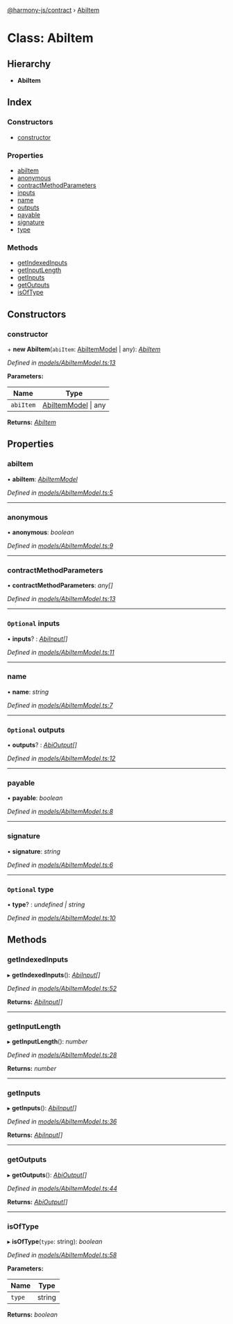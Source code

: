 [@harmony-js/contract](../globals.md) › [AbiItem](abiitem.md)

# Class: AbiItem

## Hierarchy

* **AbiItem**

## Index

### Constructors

* [constructor](abiitem.md#constructor)

### Properties

* [abiItem](abiitem.md#abiitem)
* [anonymous](abiitem.md#anonymous)
* [contractMethodParameters](abiitem.md#contractmethodparameters)
* [inputs](abiitem.md#optional-inputs)
* [name](abiitem.md#name)
* [outputs](abiitem.md#optional-outputs)
* [payable](abiitem.md#payable)
* [signature](abiitem.md#signature)
* [type](abiitem.md#optional-type)

### Methods

* [getIndexedInputs](abiitem.md#getindexedinputs)
* [getInputLength](abiitem.md#getinputlength)
* [getInputs](abiitem.md#getinputs)
* [getOutputs](abiitem.md#getoutputs)
* [isOfType](abiitem.md#isoftype)

## Constructors

###  constructor

\+ **new AbiItem**(`abiItem`: [AbiItemModel](../interfaces/abiitemmodel.md) | any): *[AbiItem](abiitem.md)*

*Defined in [models/AbiItemModel.ts:13](https://github.com/FireStack-Lab/Harmony-sdk-core/blob/a192dab/packages/harmony-contract/src/models/AbiItemModel.ts#L13)*

**Parameters:**

Name | Type |
------ | ------ |
`abiItem` | [AbiItemModel](../interfaces/abiitemmodel.md) &#124; any |

**Returns:** *[AbiItem](abiitem.md)*

## Properties

###  abiItem

• **abiItem**: *[AbiItemModel](../interfaces/abiitemmodel.md)*

*Defined in [models/AbiItemModel.ts:5](https://github.com/FireStack-Lab/Harmony-sdk-core/blob/a192dab/packages/harmony-contract/src/models/AbiItemModel.ts#L5)*

___

###  anonymous

• **anonymous**: *boolean*

*Defined in [models/AbiItemModel.ts:9](https://github.com/FireStack-Lab/Harmony-sdk-core/blob/a192dab/packages/harmony-contract/src/models/AbiItemModel.ts#L9)*

___

###  contractMethodParameters

• **contractMethodParameters**: *any[]*

*Defined in [models/AbiItemModel.ts:13](https://github.com/FireStack-Lab/Harmony-sdk-core/blob/a192dab/packages/harmony-contract/src/models/AbiItemModel.ts#L13)*

___

### `Optional` inputs

• **inputs**? : *[AbiInput](../interfaces/abiinput.md)[]*

*Defined in [models/AbiItemModel.ts:11](https://github.com/FireStack-Lab/Harmony-sdk-core/blob/a192dab/packages/harmony-contract/src/models/AbiItemModel.ts#L11)*

___

###  name

• **name**: *string*

*Defined in [models/AbiItemModel.ts:7](https://github.com/FireStack-Lab/Harmony-sdk-core/blob/a192dab/packages/harmony-contract/src/models/AbiItemModel.ts#L7)*

___

### `Optional` outputs

• **outputs**? : *[AbiOutput](../interfaces/abioutput.md)[]*

*Defined in [models/AbiItemModel.ts:12](https://github.com/FireStack-Lab/Harmony-sdk-core/blob/a192dab/packages/harmony-contract/src/models/AbiItemModel.ts#L12)*

___

###  payable

• **payable**: *boolean*

*Defined in [models/AbiItemModel.ts:8](https://github.com/FireStack-Lab/Harmony-sdk-core/blob/a192dab/packages/harmony-contract/src/models/AbiItemModel.ts#L8)*

___

###  signature

• **signature**: *string*

*Defined in [models/AbiItemModel.ts:6](https://github.com/FireStack-Lab/Harmony-sdk-core/blob/a192dab/packages/harmony-contract/src/models/AbiItemModel.ts#L6)*

___

### `Optional` type

• **type**? : *undefined | string*

*Defined in [models/AbiItemModel.ts:10](https://github.com/FireStack-Lab/Harmony-sdk-core/blob/a192dab/packages/harmony-contract/src/models/AbiItemModel.ts#L10)*

## Methods

###  getIndexedInputs

▸ **getIndexedInputs**(): *[AbiInput](../interfaces/abiinput.md)[]*

*Defined in [models/AbiItemModel.ts:52](https://github.com/FireStack-Lab/Harmony-sdk-core/blob/a192dab/packages/harmony-contract/src/models/AbiItemModel.ts#L52)*

**Returns:** *[AbiInput](../interfaces/abiinput.md)[]*

___

###  getInputLength

▸ **getInputLength**(): *number*

*Defined in [models/AbiItemModel.ts:28](https://github.com/FireStack-Lab/Harmony-sdk-core/blob/a192dab/packages/harmony-contract/src/models/AbiItemModel.ts#L28)*

**Returns:** *number*

___

###  getInputs

▸ **getInputs**(): *[AbiInput](../interfaces/abiinput.md)[]*

*Defined in [models/AbiItemModel.ts:36](https://github.com/FireStack-Lab/Harmony-sdk-core/blob/a192dab/packages/harmony-contract/src/models/AbiItemModel.ts#L36)*

**Returns:** *[AbiInput](../interfaces/abiinput.md)[]*

___

###  getOutputs

▸ **getOutputs**(): *[AbiOutput](../interfaces/abioutput.md)[]*

*Defined in [models/AbiItemModel.ts:44](https://github.com/FireStack-Lab/Harmony-sdk-core/blob/a192dab/packages/harmony-contract/src/models/AbiItemModel.ts#L44)*

**Returns:** *[AbiOutput](../interfaces/abioutput.md)[]*

___

###  isOfType

▸ **isOfType**(`type`: string): *boolean*

*Defined in [models/AbiItemModel.ts:58](https://github.com/FireStack-Lab/Harmony-sdk-core/blob/a192dab/packages/harmony-contract/src/models/AbiItemModel.ts#L58)*

**Parameters:**

Name | Type |
------ | ------ |
`type` | string |

**Returns:** *boolean*
